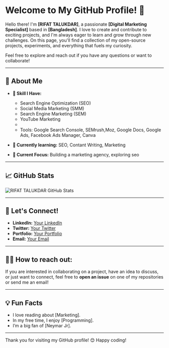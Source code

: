 # Welcome to My GitHub Profile! 👋

Hello there! I'm **[RIFAT TALUKDAR]**, a passionate **[Digital Marketing Specialist]** based in **[Bangladesh]**. I love to create and contribute to exciting projects, and I'm always eager to learn and grow through new challenges. On this page, you'll find a collection of my open-source projects, experiments, and everything that fuels my curiosity.

Feel free to explore and reach out if you have any questions or want to collaborate!

---

## 🚀 About Me

- **🔧 Skill I Have:**
  - Search Engine Optimization (SEO)
  - Social Media Marketing (SMM)
  - Search Engine Marketing (SEM)
  - YouTube Marketing
  -
  - Tools: Google Search Console, SEMrush,Moz, Google Docs, Google Ads,
    Facebook Ads Manager, Canva
  

- **🌱 Currently learning:** SEO, Contant Writing, Marketing
- **🎯 Current Focus:** Building a marketing agency, exploring seo

---

## 📈 GitHub Stats

![RIFAT TALUKDAR GitHub Stats](https://github-readme-stats.vercel.app/api?username=itzrifatseo&show_icons=true&theme=dark)

---

## 🤝 Let's Connect!

- **LinkedIn:** [Your LinkedIn](https://www.linkedin.com/in/itzrifatseo)
- **Twitter:** [Your Twitter](https://twitter.com/your-twitter)
- **Portfolio:** [Your Portfolio](https://itzrifatseo.pages.dev)
- **Email:** [Your Email](mailto:info.merifat@gmail.com)

---

## 🧑‍💻 How to reach out:

If you are interested in collaborating on a project, have an idea to discuss, or just want to connect, feel free to **open an issue** on one of my repositories or send me an email!

---

## 💡 Fun Facts

- I love reading about [Marketing].
- In my free time, I enjoy [Programming].
- I’m a big fan of [Neymar Jr].

---

Thank you for visiting my GitHub profile! 😊 Happy coding!
